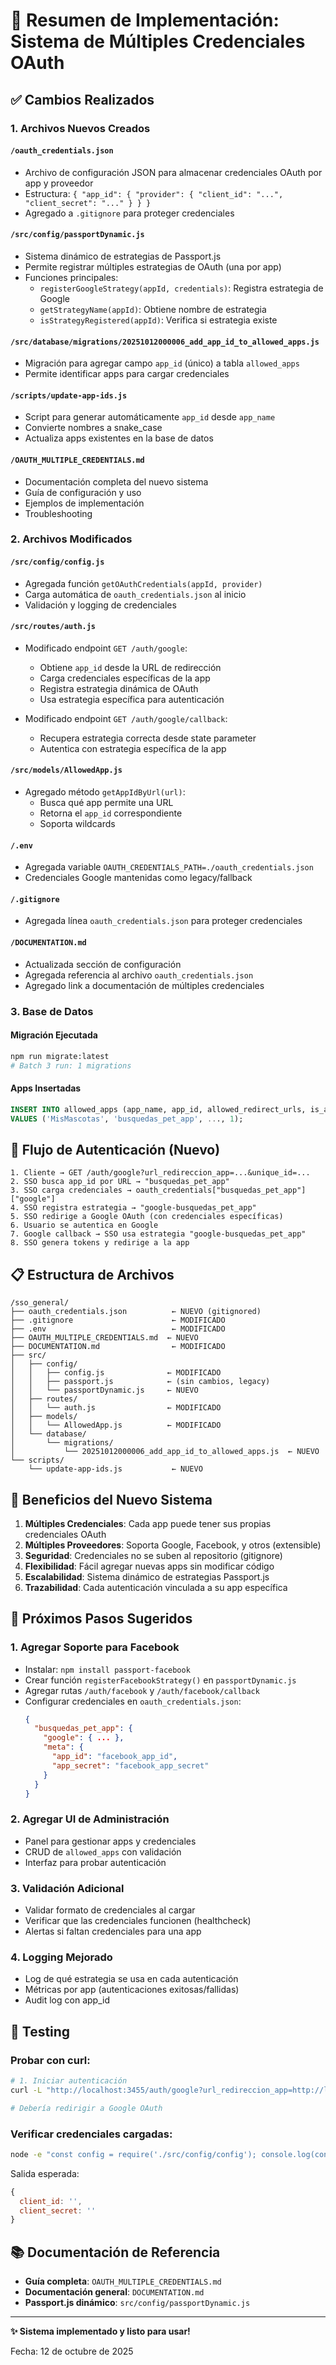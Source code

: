 # 📝 Resumen de Implementación: Sistema de Múltiples Credenciales OAuth

## ✅ Cambios Realizados

### 1. Archivos Nuevos Creados

#### `/oauth_credentials.json`
- Archivo de configuración JSON para almacenar credenciales OAuth por app y proveedor
- Estructura: `{ "app_id": { "provider": { "client_id": "...", "client_secret": "..." } } }`
- Agregado a `.gitignore` para proteger credenciales

#### `/src/config/passportDynamic.js`
- Sistema dinámico de estrategias de Passport.js
- Permite registrar múltiples estrategias de OAuth (una por app)
- Funciones principales:
  - `registerGoogleStrategy(appId, credentials)`: Registra estrategia de Google
  - `getStrategyName(appId)`: Obtiene nombre de estrategia
  - `isStrategyRegistered(appId)`: Verifica si estrategia existe

#### `/src/database/migrations/20251012000006_add_app_id_to_allowed_apps.js`
- Migración para agregar campo `app_id` (único) a tabla `allowed_apps`
- Permite identificar apps para cargar credenciales

#### `/scripts/update-app-ids.js`
- Script para generar automáticamente `app_id` desde `app_name`
- Convierte nombres a snake_case
- Actualiza apps existentes en la base de datos

#### `/OAUTH_MULTIPLE_CREDENTIALS.md`
- Documentación completa del nuevo sistema
- Guía de configuración y uso
- Ejemplos de implementación
- Troubleshooting

### 2. Archivos Modificados

#### `/src/config/config.js`
- Agregada función `getOAuthCredentials(appId, provider)`
- Carga automática de `oauth_credentials.json` al inicio
- Validación y logging de credenciales

#### `/src/routes/auth.js`
- Modificado endpoint `GET /auth/google`:
  - Obtiene `app_id` desde la URL de redirección
  - Carga credenciales específicas de la app
  - Registra estrategia dinámica de OAuth
  - Usa estrategia específica para autenticación

- Modificado endpoint `GET /auth/google/callback`:
  - Recupera estrategia correcta desde state parameter
  - Autentica con estrategia específica de la app

#### `/src/models/AllowedApp.js`
- Agregado método `getAppIdByUrl(url)`:
  - Busca qué app permite una URL
  - Retorna el `app_id` correspondiente
  - Soporta wildcards

#### `/.env`
- Agregada variable `OAUTH_CREDENTIALS_PATH=./oauth_credentials.json`
- Credenciales Google mantenidas como legacy/fallback

#### `/.gitignore`
- Agregada línea `oauth_credentials.json` para proteger credenciales

#### `/DOCUMENTATION.md`
- Actualizada sección de configuración
- Agregada referencia al archivo `oauth_credentials.json`
- Agregado link a documentación de múltiples credenciales

### 3. Base de Datos

#### Migración Ejecutada
```bash
npm run migrate:latest
# Batch 3 run: 1 migrations
```

#### Apps Insertadas
```sql
INSERT INTO allowed_apps (app_name, app_id, allowed_redirect_urls, is_active) 
VALUES ('MisMascotas', 'busquedas_pet_app', ..., 1);
```

## 🔄 Flujo de Autenticación (Nuevo)

```
1. Cliente → GET /auth/google?url_redireccion_app=...&unique_id=...
2. SSO busca app_id por URL → "busquedas_pet_app"
3. SSO carga credenciales → oauth_credentials["busquedas_pet_app"]["google"]
4. SSO registra estrategia → "google-busquedas_pet_app"
5. SSO redirige a Google OAuth (con credenciales específicas)
6. Usuario se autentica en Google
7. Google callback → SSO usa estrategia "google-busquedas_pet_app"
8. SSO genera tokens y redirige a la app
```

## 📋 Estructura de Archivos

```
/sso_general/
├── oauth_credentials.json          ← NUEVO (gitignored)
├── .gitignore                      ← MODIFICADO
├── .env                            ← MODIFICADO
├── OAUTH_MULTIPLE_CREDENTIALS.md  ← NUEVO
├── DOCUMENTATION.md                ← MODIFICADO
├── src/
│   ├── config/
│   │   ├── config.js              ← MODIFICADO
│   │   ├── passport.js            ← (sin cambios, legacy)
│   │   └── passportDynamic.js     ← NUEVO
│   ├── routes/
│   │   └── auth.js                ← MODIFICADO
│   ├── models/
│   │   └── AllowedApp.js          ← MODIFICADO
│   └── database/
│       └── migrations/
│           └── 20251012000006_add_app_id_to_allowed_apps.js  ← NUEVO
└── scripts/
    └── update-app-ids.js           ← NUEVO
```

## 🎯 Beneficios del Nuevo Sistema

1. **Múltiples Credenciales**: Cada app puede tener sus propias credenciales OAuth
2. **Múltiples Proveedores**: Soporta Google, Facebook, y otros (extensible)
3. **Seguridad**: Credenciales no se suben al repositorio (gitignore)
4. **Flexibilidad**: Fácil agregar nuevas apps sin modificar código
5. **Escalabilidad**: Sistema dinámico de estrategias Passport.js
6. **Trazabilidad**: Cada autenticación vinculada a su app específica

## 🚀 Próximos Pasos Sugeridos

### 1. Agregar Soporte para Facebook
- Instalar: `npm install passport-facebook`
- Crear función `registerFacebookStrategy()` en `passportDynamic.js`
- Agregar rutas `/auth/facebook` y `/auth/facebook/callback`
- Configurar credenciales en `oauth_credentials.json`:
  ```json
  {
    "busquedas_pet_app": {
      "google": { ... },
      "meta": {
        "app_id": "facebook_app_id",
        "app_secret": "facebook_app_secret"
      }
    }
  }
  ```

### 2. Agregar UI de Administración
- Panel para gestionar apps y credenciales
- CRUD de `allowed_apps` con validación
- Interfaz para probar autenticación

### 3. Validación Adicional
- Validar formato de credenciales al cargar
- Verificar que las credenciales funcionen (healthcheck)
- Alertas si faltan credenciales para una app

### 4. Logging Mejorado
- Log de qué estrategia se usa en cada autenticación
- Métricas por app (autenticaciones exitosas/fallidas)
- Audit log con app_id

## 🧪 Testing

### Probar con curl:

```bash
# 1. Iniciar autenticación
curl -L "http://localhost:3455/auth/google?url_redireccion_app=http://localhost:3001/%23/login-redirect&unique_id=test123"

# Debería redirigir a Google OAuth
```

### Verificar credenciales cargadas:

```bash
node -e "const config = require('./src/config/config'); console.log(config.getOAuthCredentials('busquedas_pet_app', 'google'));"
```

Salida esperada:
```javascript
{
  client_id: '',
  client_secret: ''
}
```

## 📚 Documentación de Referencia

- **Guía completa**: `OAUTH_MULTIPLE_CREDENTIALS.md`
- **Documentación general**: `DOCUMENTATION.md`
- **Passport.js dinámico**: `src/config/passportDynamic.js`

---

**✨ Sistema implementado y listo para usar!**

Fecha: 12 de octubre de 2025
